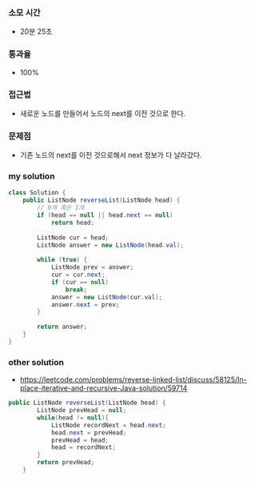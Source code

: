 ### 소모 시간
- 20분 25초

### 통과율
- 100%

### 접근법
- 새로운 노드를 만들어서 노드의 next를 이전 것으로 한다.

### 문제점
- 기존 노드의 next를 이전 것으로해서 next 정보가 다 날라갔다.

### my solution
```java
class Solution {
    public ListNode reverseList(ListNode head) {
        // 0개 혹은 1개
        if (head == null || head.next == null)
            return head;
        
        ListNode cur = head;
        ListNode answer = new ListNode(head.val);
        
        while (true) {
            ListNode prev = answer;
            cur = cur.next;
            if (cur == null)
                break;
            answer = new ListNode(cur.val);
            answer.next = prev;
        }
        
        return answer;
    }
}
```

### other solution
- https://leetcode.com/problems/reverse-linked-list/discuss/58125/In-place-iterative-and-recursive-Java-solution/59714
```java
public ListNode reverseList(ListNode head) {
        ListNode prevHead = null;
        while(head != null){
            ListNode recordNext = head.next;
            head.next = prevHead;
            prevHead = head;
            head = recordNext;
        }
        return prevHead;
    }
```